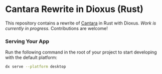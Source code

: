 # Cantara Rewrite in Dioxus (Rust)

This repository contains a rewrite of [Cantara](https://github.com/reckel-jm/cantara) in Rust with Dioxus.
*Work is currently in progress.* Contributions are welcome!

### Serving Your App

Run the following command in the root of your project to start developing with the default platform:

```bash
dx serve --platform desktop
```
